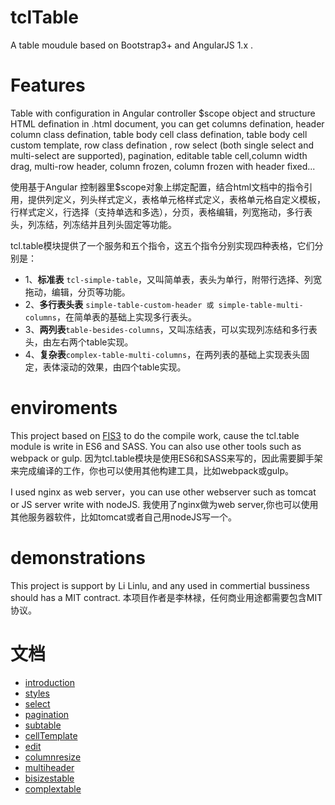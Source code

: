 # tclTable
A table moudule based on Bootstrap3+ and AngularJS 1.x .

# Features
Table with configuration in Angular controller $scope object and structure HTML defination in .html document, you can get columns defination, header column class defination, table body cell class defination, table body cell custom template, row class defination , row select (both single select and multi-select are supported), pagination, editable table cell,column width drag, multi-row header, column frozen, column frozen with header fixed...

使用基于Angular 控制器里$scope对象上绑定配置，结合html文档中的指令引用，提供列定义，列头样式定义，表格单元格样式定义，表格单元格自定义模板，行样式定义，行选择（支持单选和多选），分页，表格编辑，列宽拖动，多行表头，列冻结，列冻结并且列头固定等功能。

tcl.table模块提供了一个服务和五个指令，这五个指令分别实现四种表格，它们分别是：
* 1、**标准表** `tcl-simple-table`，又叫简单表，表头为单行，附带行选择、列宽拖动，编辑，分页等功能。
* 2、**多行表头表** `simple-table-custom-header 或 simple-table-multi-columns`，在简单表的基础上实现多行表头。
* 3、**两列表**`table-besides-columns`，又叫冻结表，可以实现列冻结和多行表头，由左右两个table实现。
* 4、**复杂表**`complex-table-multi-columns`，在两列表的基础上实现表头固定，表体滚动的效果，由四个table实现。

# enviroments 
This project based on [FIS3](http://fis.baidu.com) to do the compile work, cause the tcl.table module is write in ES6 and SASS. You can also use other tools such as webpack or gulp.
因为tcl.table模块是使用ES6和SASS来写的，因此需要脚手架来完成编译的工作，你也可以使用其他构建工具，比如webpack或gulp。

I used nginx as web server，you can use other webserver such as tomcat or JS server write with nodeJS.
我使用了nginx做为web server,你也可以使用其他服务器软件，比如tomcat或者自己用nodeJS写一个。

# demonstrations
This project is support by Li Linlu, and any used in commertial bussiness should has a MIT contract.
本项目作者是李林禄，任何商业用途都需要包含MIT协议。

# 文档
* [introduction](https://github.com/lilinlugis/tclTable/blob/master/doc/introduction.md)
* [styles](https://github.com/lilinlugis/tclTable/blob/master/doc/styles.md)
* [select](https://github.com/lilinlugis/tclTable/blob/master/doc/select.md)
* [pagination](https://github.com/lilinlugis/tclTable/blob/master/doc/pagination.md)
* [subtable](https://github.com/lilinlugis/tclTable/blob/master/doc/subtable.md)
* [cellTemplate](https://github.com/lilinlugis/tclTable/blob/master/doc/celltemplate.md)
* [edit](https://github.com/lilinlugis/tclTable/blob/master/doc/edit.md)
* [columnresize](https://github.com/lilinlugis/tclTable/blob/master/doc/columnresize.md)
* [multiheader](https://github.com/lilinlugis/tclTable/blob/master/doc/multiheader.md)
* [bisizestable](https://github.com/lilinlugis/tclTable/blob/master/doc/besizestable.md)
* [complextable](https://github.com/lilinlugis/tclTable/blob/master/doc/complextable.md)
